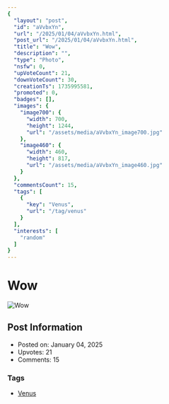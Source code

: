 ```yaml
---
{
  "layout": "post",
  "id": "aVvbxYn",
  "url": "/2025/01/04/aVvbxYn.html",
  "post_url": "/2025/01/04/aVvbxYn.html",
  "title": "Wow",
  "description": "",
  "type": "Photo",
  "nsfw": 0,
  "upVoteCount": 21,
  "downVoteCount": 30,
  "creationTs": 1735995581,
  "promoted": 0,
  "badges": [],
  "images": {
    "image700": {
      "width": 700,
      "height": 1244,
      "url": "/assets/media/aVvbxYn_image700.jpg"
    },
    "image460": {
      "width": 460,
      "height": 817,
      "url": "/assets/media/aVvbxYn_image460.jpg"
    }
  },
  "commentsCount": 15,
  "tags": [
    {
      "key": "Venus",
      "url": "/tag/venus"
    }
  ],
  "interests": [
    "random"
  ]
}
---
```


# Wow

![Wow](/assets/media/aVvbxYn_image700.jpg)

## Post Information

- Posted on: January 04, 2025
- Upvotes: 21
- Comments: 15

### Tags

- [Venus](/tag/Venus)
